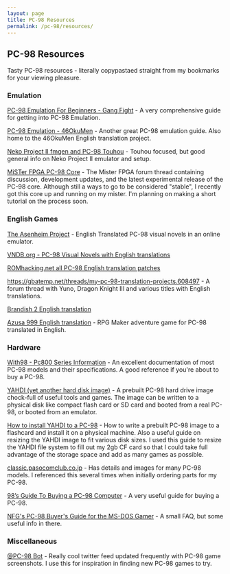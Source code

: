 ```yaml
---
layout: page
title: PC-98 Resources
permalink: /pc-98/resources/
---
```


## PC-98 Resources

Tasty PC-98 resources - literally copypastaed straight from my bookmarks for your viewing pleasure.

### Emulation

[PC-98 Emulation For Beginners - Gang Fight](https://gang-fight.com/projects/98faq/) - A very comprehensive guide for getting into PC-98 Emulation.

[PC-98 Emulation - 46OkuMen](https://46okumen.com/pc-98-emulation/) - Another great PC-98 emulation guide. Also home to the 46OkuMen English translation project.

[Neko Project II fmgen and PC-98 Touhou](https://www.shrinemaiden.org/forum/index.php?topic=11117.0) - Touhou focused, but good general info on Neko Project II emulator and setup.

[MiSTer FPGA PC-98 Core](https://misterfpga.org/viewtopic.php?t=167&start=180) - The Mister FPGA forum thread containing discussion, development updates, and the latest experimental release of the PC-98 core. Although still a ways to go to be considered "stable", I recently got this core up and running on my mister. I'm planning on making a short tutorial on the process soon.


### English Games

[The Asenheim Project](https://tss.asenheim.org/) - English Translated PC-98 visual novels in an online emulator.

[VNDB.org - PC-98 Visual Novels with English translations](https://vndb.org/v/all?f=02112gen114op98&p=1&s=34w)

[ROMhacking.net all PC-98 English translation patches](https://www.romhacking.net/?page=translations&platform=3&languageid=12)

<https://gbatemp.net/threads/my-pc-98-translation-projects.608497> - A forum thread with Yuno, Dragon Knight III and various titles with English translations.

[Brandish 2 English translation](https://gu4n.github.io/br2/index.html)

[Azusa 999 English translation](https://obskyr.io/azusa999/) - RPG Maker adventure game for PC-98 translated in English.

### Hardware

[With98 - Pc800 Series Information](http://www.pc-9800.net/db_98/db9821d_index.htm) - An excellent documentation of most PC-98 models and their specifications. A good reference if you're about to buy a PC-98.

[YAHDI (yet another hard disk image)](https://nfggames.com/forum2/index.php?topic=5463.0) - A prebuilt PC-98 hard drive image chock-full of useful tools and games. The image can be written to a physical disk like compact flash card or SD card and booted from a real PC-98, or booted from an emulator.

[How to install YAHDI to a PC-98](https://www.youtube.com/watch?v=Lz0aDJx8I78) - How to write a prebuilt PC-98 image to a flashcard and install it on a physical machine. Also a useful guide on resizing the YAHDI image to fit various disk sizes. I used this guide to resize the YAHDI file system to fill out my 2gb CF card so that I could take full advantage of the storage space and add as many games as possible.

[classic.pasocomclub.co.jp](http://classic.pasocomclub.co.jp/list/pc98_desk.html) - Has details and images for many PC-98 models. I referenced this several times when initially ordering parts for my PC-98.

[98’s Guide To Buying a PC-98 Computer](https://www.reddit.com/r/pc98/wiki/guides/buyingguideby98digger/) - A very useful guide for buying a PC-98.

[NFG's PC-98 Buyer's Guide for the MS-DOS Gamer](https://www.reddit.com/r/pc98/wiki/guides/nfgpc98buyersguide/) - A small FAQ, but some useful info in there.

### Miscellaneous
[@PC-98 Bot](https://twitter.com/PC98_bot) - Really cool twitter feed updated frequently with PC-98 game screenshots. I use this for inspiration in finding new PC-98 games to try.
